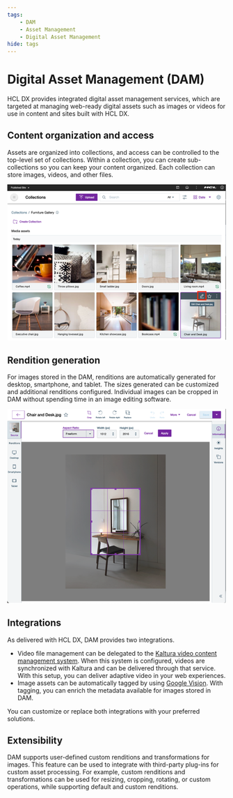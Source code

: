```yaml
---
tags:
    - DAM
    - Asset Management
    - Digital Asset Management
hide: tags
---
```


# Digital Asset Management (DAM)

HCL DX provides integrated digital asset management services, which are targeted at managing web-ready digital assets such as images or videos for use in content and sites built with HCL DX.

## Content organization and access

Assets are organized into collections, and access can be controlled to the top-level set of collections. Within a collection, you can create sub-collections so you can keep your content organized. Each collection can store images, videos, and other files.

![DAM - Collections View](assets/dam-collection-view.png)

## Rendition generation

For images stored in the DAM, renditions are automatically generated for desktop, smartphone, and tablet. The sizes generated can be customized and additional renditions configured. Individual images can be cropped in DAM without spending time in an image editing software.

![DAM - Image Editor](assets/dam-image-editor.png)

## Integrations

As delivered with HCL DX, DAM provides two integrations.

* Video file management can be delegated to the [Kaltura video content management system](https://corp.kaltura.com/video-content-management-system/). When this system is configured, videos are synchronized with Kaltura and can be delivered through that service. With this setup, you can deliver adaptive video in your web experiences.
* Image assets can be automatically tagged by using [Google Vision](https://cloud.google.com/vision/docs/detect-labels-image-api). With tagging, you can enrich the metadata available for images stored in DAM.

You can customize or replace both integrations with your preferred solutions.

## Extensibility

DAM supports user-defined custom renditions and transformations for images. This feature can be used to integrate with third-party plug-ins for custom asset processing. For example, custom renditions and transformations can be used for resizing, cropping, rotating, or custom operations, while supporting default and custom renditions.

